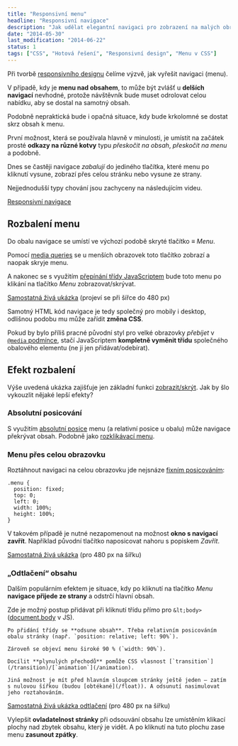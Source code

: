 ```yaml
---
title: "Responsivní menu"
headline: "Responsivní navigace"
description: "Jak udělat elegantní navigaci pro zobrazení na malých obrazovkách."
date: "2014-05-30"
last_modification: "2014-06-22"
status: 1
tags: ["CSS", "Hotová řešení", "Responsivní design", "Menu v CSS"]
---
```


Při tvorbě [responsivního designu](/responsive) čelíme výzvě, jak vyřešit navigaci (menu).

V případě, kdy je **menu nad obsahem**, to může být zvlášť u **delších navigací** nevhodné, protože návštěvník bude muset odrolovat celou nabídku, aby se dostal na samotný obsah.

Podobně nepraktická bude i opačná situace, kdy bude krkolomné se dostat skrz obsah k menu.

První možnost, která se používala hlavně v minulosti, je umístit na začátek prosté **odkazy na různé kotvy** typu *přeskočit na obsah*, *přeskočit na menu* a podobně.

Dnes se častěji navigace *zabalují* do jediného tlačítka, které menu po kliknutí vysune, zobrazí přes celou stránku nebo vysune ze strany.

Nejjednodušší typy chování jsou zachyceny na následujícím videu.

[Responsivní navigace](https://www.youtube.com/watch?v=6HT-yirOGoo)

## Rozbalení menu

  Do obalu navigace se umístí ve výchozí podobě skryté tlačítko *≡ Menu*.

  Pomocí [media queries](/mobilni-web#media-queries) se u menších obrazovek toto tlačítko zobrazí a naopak skryje menu.

  A nakonec se s využitím [přepínání třídy JavaScriptem](/prepinani-trid) bude toto menu po klikání na tlačítko *Menu* zobrazovat/skrývat.

[Samostatná živá ukázka](http://kod.djpw.cz/jqdb) (projeví se při šířce do 480 px)

Samotný HTML kód navigace je tedy společný pro mobily i desktop, odlišnou podobu mu může zařídit **změna CSS**.

Pokud by bylo příliš pracné původní styl pro velké obrazovky *přebíjet* v [`@media` podmínce](/media), stačí JavaScriptem **kompletně vyměnit třídu** společného obalového elementu (ne ji jen přidávat/odebírat).

## Efekt rozbalení

Výše uvedená ukázka zajišťuje jen základní funkci [zobrazit/skrýt](/zobrazit-skryt). Jak by šlo vykouzlit nějaké lepší efekty?

### Absolutní posicování

S využitím [absolutní posice](/position#absolute) menu (a relativní posice u obalu) může navigace překrývat obsah. Podobně jako [rozklikávací menu](/klikaci-menu).

### Menu přes celou obrazovku

Roztáhnout navigaci na celou obrazovku jde nejsnáze [fixním posicováním](/position-fixed):

```
.menu {
  position: fixed;
  top: 0;
  left: 0;
  width: 100%;
  height: 100%;
}
```

V takovém případě je nutné nezapomenout na možnost **okno s navigací zavřít**. Například původní tlačítko naposicovat nahoru s popiskem *Zavřít*.

[Samostatná živá ukázka](http://kod.djpw.cz/wzdb) (pro 480 px na šířku)

### „Odtlačení“ obsahu

Dalším populárním efektem je situace, kdy po kliknutí na tlačítko *Menu* **navigace přijede ze strany** a odstrčí hlavní obsah.

Zde je možný postup přidávat při kliknutí třídu přímo pro `&lt;body>` ([document.body](/documentelement-body) v JS).

    Po přidání třídy se **odsune obsah**. Třeba relativním posicováním obalu stránky (např. `position: relative; left: 90%`).

    Zároveň se objeví menu široké 90 % (`width: 90%`).

    Docílit **plynulých přechodů** pomůže CSS vlasnost [`transition`](/transition)/[`animation`](/animation).

    Jiná možnost je mít před hlavním sloupcem stránky ještě jeden – zatím s nulovou šířkou (budou [obtékané](/float)). A odsunutí nasimulovat jeho roztahováním.

[Samostatná živá ukázka odtlačení](http://kod.djpw.cz/zzdb) (pro 480 px na šířku)

Vylepšit **ovladatelnost stránky** při odsouvání obsahu lze umístěním klikací plochy nad zbytek obsahu, který je vidět. A po kliknutí na tuto plochu zase menu **zasunout zpátky**.